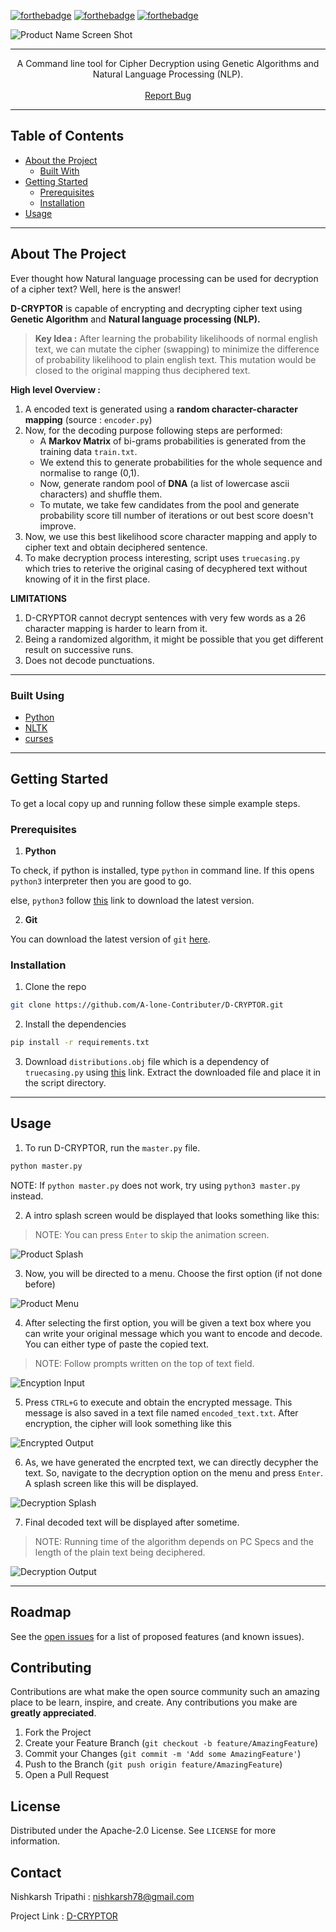 <!-- PROJECT SHIELDS -->
[![forthebadge](https://forthebadge.com/images/badges/built-with-love.svg)](https://forthebadge.com)
[![forthebadge](https://forthebadge.com/images/badges/made-with-python.svg)](https://forthebadge.com)
[![forthebadge](https://forthebadge.com/images/badges/powered-by-black-magic.svg)](https://forthebadge.com)


![Product Name Screen Shot][product-screenshot]

<hr>
<p>
  <p align="center">
    A Command line tool for Cipher Decryption using Genetic Algorithms and Natural Language Processing (NLP).
    <br />
    <br />
    <a href="https://github.com/A-lone-Contributer/D-CRYPTOR/issues">Report Bug</a>
    </p>
</p>

<hr>

<!-- TABLE OF CONTENTS -->
## Table of Contents

* [About the Project](#about-the-project)
  * [Built With](#built-with)
* [Getting Started](#getting-started)
  * [Prerequisites](#prerequisites)
  * [Installation](#installation)
* [Usage](#usage)

<hr>

<!-- ABOUT THE PROJECT -->
## About The Project

Ever thought how Natural language processing can be used for decryption of a cipher text? Well, here is the answer!

**D-CRYPTOR** is capable of encrypting and decrypting cipher text using **Genetic Algorithm** and **Natural language processing (NLP).**

> **Key Idea :** After learning the probability likelihoods of normal english text, we can mutate the cipher (swapping) to minimize the difference of
probability likelihood to plain english text. This mutation would be closed to the original mapping thus deciphered text.

**High level Overview :**
1. A encoded text is generated using a **random character-character mapping** (source : <code>encoder.py</code>)
2. Now, for the decoding purpose following steps are performed:
    * A **Markov Matrix** of bi-grams probabilities is generated from the training data <code>train.txt</code>.
    * We extend this to generate probabilities for the whole sequence and normalise to range (0,1).
    * Now, generate random pool of **DNA** (a list of lowercase ascii characters) and shuffle them.
    * To mutate, we take few candidates from the pool and generate probability score till number of iterations or out best score doesn't improve.
3. Now, we use this best likelihood score character mapping and apply to cipher text and obtain deciphered sentence.
4. To make decryption process interesting, script uses <code>truecasing.py</code> which tries to reterive the original casing of decyphered text without knowing of it in the first place.

**LIMITATIONS** 

1. D-CRYPTOR cannot decrypt sentences with very few words as a 26 character mapping is harder to learn from it.
2. Being a randomized algorithm, it might be possible that you get different result on successive runs.
3. Does not decode punctuations.

<hr>

### Built Using
* [Python](https://www.python.org/)
* [NLTK](https://www.nltk.org/)
* [curses](https://docs.python.org/3/library/curses.html)

<hr>

<!-- GETTING STARTED -->
## Getting Started

To get a local copy up and running follow these simple example steps.

### Prerequisites

1. **Python**

To check, if python is installed, type <code>python</code> in command line. If this opens <code>python3</code> interpreter then you are good to go. 

else, <code>python3</code> follow [this](https://www.python.org/downloads/) link to download the latest version.

2. **Git**

You can download the latest version of <code>git</code> [here](https://git-scm.com/downloads).

### Installation

1. Clone the repo

```sh
git clone https://github.com/A-lone-Contributer/D-CRYPTOR.git
```
2. Install the dependencies

```sh
pip install -r requirements.txt
```

3. Download <code>distributions.obj</code> file which is a dependency of <code>truecasing.py</code> using [this](https://github.com/nreimers/truecaser/releases/download/v1.0/english_distributions.obj.zip) link. Extract the downloaded file and place it in the script directory.

<hr>

<!-- USAGE EXAMPLES -->
## Usage

1. To run D-CRYPTOR, run the <code>master.py</code> file.

```sh
python master.py
```
NOTE: If <code>python master.py</code> does not work, try using <code>python3 master.py</code> instead.

2. A intro splash screen would be displayed that looks something like this:

> NOTE: You can press <code>Enter</code> to skip the animation screen.

![Product Splash][product-splash]


3. Now, you will be directed to a menu. Choose the first option (if not done before)

![Product Menu][product-menu]

4. After selecting the first option, you will be given a text box where you can write your original message which you want to
encode and decode. You can either type of paste the copied text.

> NOTE: Follow prompts written on the top of text field.

![Encyption Input][encryption-input]

5. Press <code>CTRL+G</code> to execute and obtain the encrypted message. This message is also saved in a text file named <code>encoded_text.txt</code>.
After encryption, the cipher will look something like this

![Encrypted Output][encryption-output]

6. As, we have generated the encrpted text, we can directly decypher the text. So, navigate to the decryption option on the menu and press <code>Enter</code>. A splash screen like this will be displayed.

![Decryption Splash][decryption-splash]

7. Final decoded text will be displayed after sometime. 

> NOTE: Running time of the algorithm depends on PC Specs and the length of the plain text being deciphered.


![Decryption Output][decryption-output]


<hr>

<!-- ROADMAP -->
## Roadmap

See the [open issues](https://github.com/A-lone-Contributer/D-CRYPTOR/issues) for a list of proposed features (and known issues).

<!-- CONTRIBUTING -->
## Contributing

Contributions are what make the open source community such an amazing place to be learn, inspire, and create. Any contributions you make are **greatly appreciated**.

1. Fork the Project
2. Create your Feature Branch (`git checkout -b feature/AmazingFeature`)
3. Commit your Changes (`git commit -m 'Add some AmazingFeature'`)
4. Push to the Branch (`git push origin feature/AmazingFeature`)
5. Open a Pull Request


<!-- LICENSE -->
## License

Distributed under the Apache-2.0 License. See `LICENSE` for more information.

<!-- CONTACT -->
## Contact

Nishkarsh Tripathi : nishkarsh78@gmail.com

Project Link : [D-CRYPTOR](https://github.com/A-lone-Contributer/D-CRYPTOR)



<!-- MARKDOWN LINKS & IMAGES -->
<!-- https://www.markdownguide.org/basic-syntax/#reference-style-links -->
[issues-shield]:	https://img.shields.io/github/issues/A-lone-Contributer/D-CRYPTOR
[issues-url]: https://github.com/A-lone-Contributer/D-CRYPTOR/issues
[forks-shield]: https://img.shields.io/github/forks/A-lone-Contributer/D-CRYPTOR
[forks-url]: https://github.com/A-lone-Contributer/D-CRYPTOR/network/members
[stars-shield]: https://img.shields.io/github/stars/A-lone-Contributer/D-CRYPTOR
[stars-url]: https://github.com/A-lone-Contributer/D-CRYPTOR/stargazers
[license-shield]: https://img.shields.io/github/license/A-lone-Contributer/D-CRYPTOR
[license-url]: https://github.com/A-lone-Contributer/D-CRYPTOR/blob/main/LICENSE
[product-screenshot]: images/logo.png
[product-splash]: images/Splash.png
[product-menu]: images/main.png
[encryption-input]: images/encrypt_input.png
[encryption-output]: images/encoded_output.png
[decryption-splash]: images/decrypt_splash.png
[decryption-output]: images/decoded_output.png
